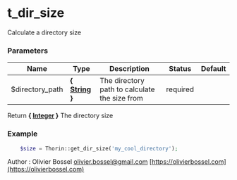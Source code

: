 # t_dir_size

Calculate a directory size


### Parameters
Name  |  Type  |  Description  |  Status  |  Default
------------  |  ------------  |  ------------  |  ------------  |  ------------
$directory_path  |  **{ [String](http://php.net/manual/en/language.types.string.php) }**  |  The directory path to calculate the size from  |  required  |

Return **{ [Integer](http://php.net/manual/en/language.types.integer.php) }** The directory size

### Example
```php
	$size = Thorin::get_dir_size('my_cool_directory');
```
Author : Olivier Bossel [olivier.bossel@gmail.com](mailto:olivier.bossel@gmail.com) [https://olivierbossel.com](https://olivierbossel.com)